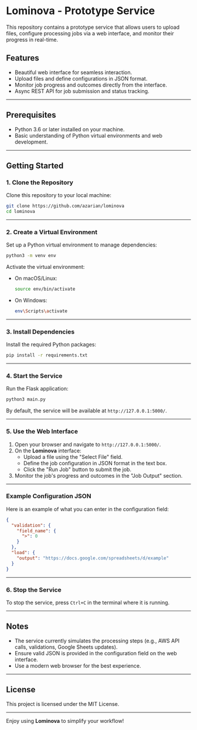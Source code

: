 # Lominova - Prototype Service

This repository contains a prototype service that allows users to upload files, configure processing jobs via a web interface, and monitor their progress in real-time.

## Features
- Beautiful web interface for seamless interaction.
- Upload files and define configurations in JSON format.
- Monitor job progress and outcomes directly from the interface.
- Async REST API for job submission and status tracking.

---

## Prerequisites
- Python 3.6 or later installed on your machine.
- Basic understanding of Python virtual environments and web development.

---

## Getting Started

### 1. Clone the Repository
Clone this repository to your local machine:
```bash
git clone https://github.com/azarian/lominova
cd lominova
```

---

### 2. Create a Virtual Environment
Set up a Python virtual environment to manage dependencies:
```bash
python3 -m venv env
```

Activate the virtual environment:
- On macOS/Linux:
  ```bash
  source env/bin/activate
  ```
- On Windows:
  ```bash
  env\Scripts\activate
  ```

---

### 3. Install Dependencies
Install the required Python packages:
```bash
pip install -r requirements.txt
```

---

### 4. Start the Service
Run the Flask application:
```bash
python3 main.py
```

By default, the service will be available at `http://127.0.0.1:5000/`.

---

### 5. Use the Web Interface
1. Open your browser and navigate to `http://127.0.0.1:5000/`.
2. On the **Lominova** interface:
   - Upload a file using the "Select File" field.
   - Define the job configuration in JSON format in the text box.
   - Click the "Run Job" button to submit the job.
3. Monitor the job's progress and outcomes in the "Job Output" section.

---

### Example Configuration JSON
Here is an example of what you can enter in the configuration field:
```json
{
  "validation": {
    "field_name": {
      ">": 0
    }
  },
  "load": {
    "output": "https://docs.google.com/spreadsheets/d/example"
  }
}
```

---

### 6. Stop the Service
To stop the service, press `Ctrl+C` in the terminal where it is running.

---

## Notes
- The service currently simulates the processing steps (e.g., AWS API calls, validations, Google Sheets updates).
- Ensure valid JSON is provided in the configuration field on the web interface.
- Use a modern web browser for the best experience.

---

## License
This project is licensed under the MIT License.

---

Enjoy using **Lominova** to simplify your workflow!
